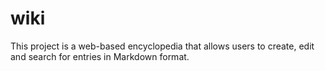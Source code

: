 # wiki
This project is a web-based encyclopedia that allows users to create, edit and search for entries in Markdown format.
